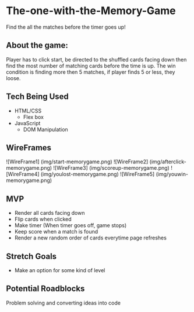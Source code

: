 # The-one-with-the-Memory-Game
Find the all the matches before the timer goes up! 

 
## About the game: 
Player has to click start, be directed to the shuffled cards facing down then find the most number of matching cards before the time is up. The win condition is finding more then 5 matches, if player finds 5 or less, they loose.  

 
## Tech Being Used 
* HTML/CSS  
    * Flex box 
* JavaScript 
    * DOM Manipulation 

 
## WireFrames 
![WireFrame1] (img/start-memorygame.png) 
![WireFrame2] (img/afterclick-memorygame.png) 
![WireFrame3] (img/scoreup-memorygame.png) 
![WireFrame4] (img/youlost-memorygame.png) 
![WireFrame5] (img/youwin-memorygame.png) 

 
## MVP 
* Render all cards facing down 
* Flip cards when clicked 
* Make timer (When timer goes off, game stops) 
* Keep score when a match is found 
* Render a new random order of cards everytime page refreshes 

 
## Stretch Goals 
* Make an option for some kind of level

## Potential Roadblocks
Problem solving and converting ideas into code
